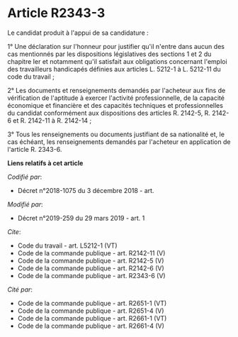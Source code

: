 # Article R2343-3

Le candidat produit à l'appui de sa candidature : 

1° Une déclaration sur l'honneur pour justifier qu'il n'entre dans aucun des cas mentionnés par les dispositions législatives
des sections 1 et 2 du chapitre Ier et notamment qu'il satisfait aux obligations concernant l'emploi des travailleurs
handicapés définies aux  articles L. 5212-1 à L. 5212-11 du code du travail  ; 

2° Les documents et renseignements demandés par l'acheteur aux fins de vérification de l'aptitude à exercer l'activité
professionnelle, de la capacité économique et financière et des capacités techniques et professionnelles du candidat
conformément aux dispositions des articles R. 2142-5, R. 2142-6 et R. 2142-11 à R. 2142-14 ; 

3° Tous les renseignements ou documents justifiant de sa nationalité et, le cas échéant, les renseignements demandés par
l'acheteur en application de l'article R. 2343-6.

**Liens relatifs à cet article**

_Codifié par_:

  - Décret n°2018-1075 du 3 décembre 2018 - art.

_Modifié par_:

  - Décret n°2019-259 du 29 mars 2019 - art. 1

_Cite_:

  - Code du travail - art. L5212-1 (VT)
  - Code de la commande publique - art. R2142-11 (V)
  - Code de la commande publique - art. R2142-5 (V)
  - Code de la commande publique - art. R2142-6 (V)
  - Code de la commande publique - art. R2343-6 (V)

_Cité par_:

  - Code de la commande publique - art. R2651-1 (VT)
  - Code de la commande publique - art. R2651-4 (V)
  - Code de la commande publique - art. R2661-1 (VT)
  - Code de la commande publique - art. R2661-4 (V)
